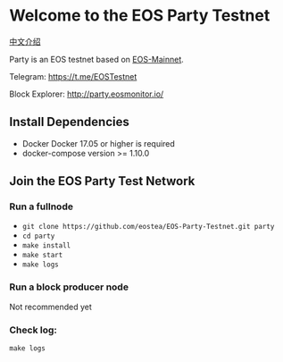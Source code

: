 # Welcome to the EOS Party Testnet

[中文介绍](https://eosfans.io/wiki/eos-party-testnet)

Party is an EOS testnet based on [EOS-Mainnet](https://github.com/EOS-Mainnet/eos).

Telegram: https://t.me/EOSTestnet

Block Explorer: http://party.eosmonitor.io/

## Install Dependencies
* Docker Docker 17.05 or higher is required
* docker-compose version >= 1.10.0

## Join the EOS Party Test Network

### Run a fullnode

* `git clone https://github.com/eostea/EOS-Party-Testnet.git party`
* `cd party`
* `make install`
* `make start`
* `make logs`

### Run a block producer node
  Not recommended yet

### Check log:

`make logs`
